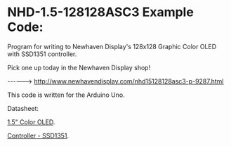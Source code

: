 NHD-1.5-128128ASC3 Example Code:
==============================================
 
 Program for writing to Newhaven Display's 128x128 Graphic Color OLED with SSD1351 controller.
 
 Pick one up today in the Newhaven Display shop!
 
 ------> http://www.newhavendisplay.com/nhd15128128asc3-p-9287.html
 
 This code is written for the Arduino Uno.
 
 Datasheet:
 
 [1.5" Color OLED](http://www.newhavendisplay.com/specs/NHD-1.5-128128ASC3.pdf).
 
 [Controller - SSD1351](http://www.newhavendisplay.com/app_notes/SSD1351.pdf).
 
